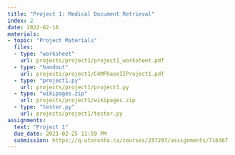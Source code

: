 ```yaml
---
title: "Project 1: Medical Document Retrieval"
index: 2
date: 2022-02-16
materials:
- topic: "Project Materials"
  files: 
  - type: "worksheet"
    url: projects/project1/project1_worksheet.pdf
  - type: "handout"
    url: projects/project1/C4MPhaseIIProject1.pdf
  - type: "project1.py"
    url: projects/project1/project1.py
  - type: "wikipages.zip"
    url: projects/project1/wikipages.zip
  - type: "tester.py"
    url: projects/project1/tester.py
assignments:
  text: "Project 1"
  due_date: 2021-02-25 11:59 PM
  submission: https://q.utoronto.ca/courses/257297/assignments/716367
---
```

